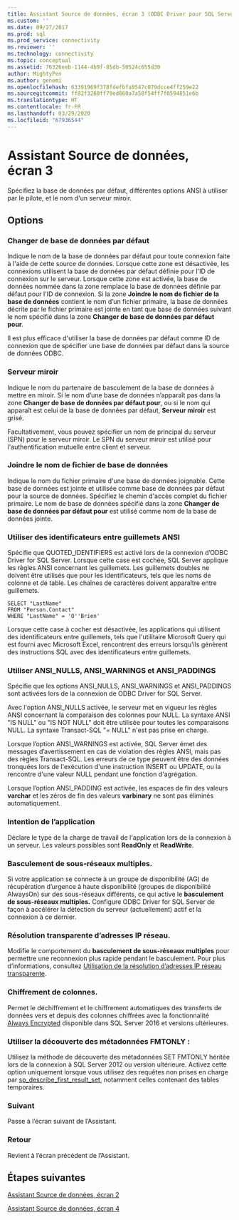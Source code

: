 ```yaml
---
title: Assistant Source de données, écran 3 (ODBC Driver pour SQL Server) | Microsoft Docs
ms.custom: ''
ms.date: 09/27/2017
ms.prod: sql
ms.prod_service: connectivity
ms.reviewer: ''
ms.technology: connectivity
ms.topic: conceptual
ms.assetid: 76326eeb-1144-4b9f-85db-50524c655d30
author: MightyPen
ms.author: genemi
ms.openlocfilehash: 63391969f378fdefbfa9547c079dcce4ff259e22
ms.sourcegitcommit: ff82f3260ff79ed860a7a58f54ff7f0594851e6b
ms.translationtype: HT
ms.contentlocale: fr-FR
ms.lasthandoff: 03/29/2020
ms.locfileid: "67936544"
---
```

# <a name="data-source-wizard-screen-3"></a>Assistant Source de données, écran 3

Spécifiez la base de données par défaut, différentes options ANSI à utiliser par le pilote, et le nom d'un serveur miroir.

## <a name="options"></a>Options

### <a name="change-the-default-database-to"></a>Changer de base de données par défaut

Indique le nom de la base de données par défaut pour toute connexion faite à l'aide de cette source de données. Lorsque cette zone est désactivée, les connexions utilisent la base de données par défaut définie pour l'ID de connexion sur le serveur. Lorsque cette zone est activée, la base de données nommée dans la zone remplace la base de données définie par défaut pour l'ID de connexion. Si la zone **Joindre le nom de fichier de la base de données** contient le nom d’un fichier primaire, la base de données décrite par le fichier primaire est jointe en tant que base de données suivant le nom spécifié dans la zone **Changer de base de données par défaut pour**.

Il est plus efficace d'utiliser la base de données par défaut comme ID de connexion que de spécifier une base de données par défaut dans la source de données ODBC.

### <a name="mirror-server"></a>Serveur miroir

Indique le nom du partenaire de basculement de la base de données à mettre en miroir. Si le nom d’une base de données n’apparaît pas dans la zone **Changer de base de données par défaut pour**, ou si le nom qui apparaît est celui de la base de données par défaut, **Serveur miroir** est grisé.

Facultativement, vous pouvez spécifier un nom de principal du serveur (SPN) pour le serveur miroir. Le SPN du serveur miroir est utilisé pour l'authentification mutuelle entre client et serveur.

### <a name="attach-database-filename"></a>Joindre le nom de fichier de base de données

Indique le nom du fichier primaire d'une base de données joignable. Cette base de données est jointe et utilisée comme base de données par défaut pour la source de données. Spécifiez le chemin d'accès complet du fichier primaire. Le nom de base de données spécifié dans la zone **Changer de base de données par défaut pour** est utilisé comme nom de la base de données jointe.

### <a name="use-ansi-quoted-identifiers"></a>Utiliser des identificateurs entre guillemets ANSI

Spécifie que QUOTED_IDENTIFIERS est activé lors de la connexion d’ODBC Driver for SQL Server. Lorsque cette case est cochée, SQL Server applique les règles ANSI concernant les guillemets. Les guillemets doubles ne doivent être utilisés que pour les identificateurs, tels que les noms de colonne et de table. Les chaînes de caractères doivent apparaître entre guillemets.

```
SELECT "LastName"
FROM "Person.Contact"
WHERE "LastName" = 'O''Brien'
```

Lorsque cette case à cocher est désactivée, les applications qui utilisent des identificateurs entre guillemets, tels que l'utilitaire Microsoft Query qui est fourni avec Microsoft Excel, rencontrent des erreurs lorsqu'ils génèrent des instructions SQL avec des identificateurs entre guillemets.

### <a name="use-ansi-nulls-paddings-and-warnings"></a>Utiliser ANSI_NULLS, ANSI_WARNINGS et ANSI_PADDINGS

Spécifie que les options ANSI_NULLS, ANSI_WARNINGS et ANSI_PADDINGS sont activées lors de la connexion de ODBC Driver for SQL Server.

Avec l'option ANSI_NULLS activée, le serveur met en vigueur les règles ANSI concernant la comparaison des colonnes pour NULL. La syntaxe ANSI "IS NULL" ou "IS NOT NULL" doit être utilisée pour toutes les comparaisons NULL. La syntaxe Transact-SQL "= NULL" n'est pas prise en charge.

Lorsque l’option ANSI_WARNINGS est activée, SQL Server émet des messages d’avertissement en cas de violation des règles ANSI, mais pas des règles Transact-SQL. Les erreurs de ce type peuvent être des données tronquées lors de l'exécution d'une instruction INSERT ou UPDATE, ou la rencontre d'une valeur NULL pendant une fonction d'agrégation. 

Lorsque l’option ANSI_PADDING est activée, les espaces de fin des valeurs **varchar** et les zéros de fin des valeurs **varbinary** ne sont pas éliminés automatiquement.

### <a name="application-intent"></a>Intention de l’application

Déclare le type de la charge de travail de l'application lors de la connexion à un serveur. Les valeurs possibles sont **ReadOnly** et **ReadWrite**.

### <a name="multi-subnet-failover"></a>Basculement de sous-réseaux multiples.

Si votre application se connecte à un groupe de disponibilité (AG) de récupération d’urgence à haute disponibilité (groupes de disponibilité AlwaysOn) sur des sous-réseaux différents, ce qui active le **basculement de sous-réseaux multiples.** Configure ODBC Driver for SQL Server de façon à accélérer la détection du serveur (actuellement) actif et la connexion à ce dernier.

### <a name="transparent-network-ip-resolution"></a>Résolution transparente d’adresses IP réseau.

Modifie le comportement du **basculement de sous-réseaux multiples** pour permettre une reconnexion plus rapide pendant le basculement. Pour plus d’informations, consultez [Utilisation de la résolution d’adresses IP réseau transparente](../../../connect/odbc/using-transparent-network-ip-resolution.md).

### <a name="column-encryption"></a>Chiffrement de colonnes.

Permet le déchiffrement et le chiffrement automatiques des transferts de données vers et depuis des colonnes chiffrées avec la fonctionnalité [Always Encrypted](../../../connect/odbc/using-always-encrypted-with-the-odbc-driver.md) disponible dans SQL Server 2016 et versions ultérieures.

### <a name="use-fmtonly-metadata-discovery"></a>Utiliser la découverte des métadonnées FMTONLY :

Utilisez la méthode de découverte des métadonnées SET FMTONLY héritée lors de la connexion à SQL Server 2012 ou version ultérieure. Activez cette option uniquement lorsque vous utilisez des requêtes non prises en charge par [sp_describe_first_result_set](../../../relational-databases/system-stored-procedures/sp-describe-first-result-set-transact-sql.md), notamment celles contenant des tables temporaires. 

### <a name="next"></a>Suivant

Passe à l’écran suivant de l’Assistant.

### <a name="back"></a>Retour

Revient à l’écran précédent de l’Assistant.

## <a name="next-steps"></a>Étapes suivantes

[Assistant Source de données, écran 2](../../../connect/odbc/windows/dsn-wizard-2.md)

[Assistant Source de données, écran 4](../../../connect/odbc/windows/dsn-wizard-4.md)
